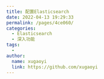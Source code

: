 ```yaml
---
title: 配置Elasticsearch
date: 2022-04-13 19:29:33
permalink: /pages/4ce060/
categories:
  - Elasticsearch
  - 深入功能
tags:
  - 
author: 
  name: xugaoyi
  link: https://github.com/xugaoyi
---
```

